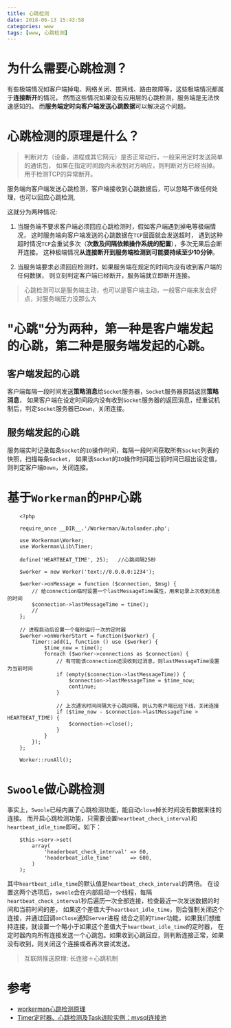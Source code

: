 ```yaml
---
title: 心跳检测
date: 2018-06-13 15:43:58
categories: www
tags: [www, 心跳检测]
---
```


# 为什么需要心跳检测？ 

有些极端情况如客户端掉电、网络关闭、拔网线、路由故障等，这些极端情况都属于**连接断开**的情况，
然而这些情况如果没有应用层的心跳检测，服务端是无法快速感知的。
而**服务端定时向客户端发送心跳数据**可以解决这个问题。

<!-- more -->

# 心跳检测的原理是什么？

> 判断对方（设备，进程或其它网元）是否正常动行，一般采用定时发送简单的通讯包，
如果在指定时间段内未收到对方响应，则判断对方已经当掉。用于检测TCP的异常断开。

服务端向客户端发送心跳检测，客户端接收到心跳数据后，可以忽略不做任何处理，也可以回应心跳检测,

这就分为两种情况:

1. 当服务端不要求客户端必须回应心跳检测时，假如客户端遇到掉电等极端情况，
这时服务端向客户端发送的心跳数据在`TCP`层面就会发送超时，
遇到这种超时情况`TCP`会重试多次（**次数及间隔依赖操作系统的配置**），多次无果后会断开连接。
这种极端情况**从连接断开到服务端检测到可能要持续至少10分钟**。

2. 当服务端要求必须回应检测时，如果服务端在规定的时间内没有收到客户端的任何数据，
则立刻判定客户端已经断开，服务端就立即断开连接。

> 心跳检测可以是服务端主动，也可以是客户端主动，一般客户端来发会好点，对服务端压力没那么大

# "心跳"分为两种，第一种是客户端发起的心跳，第二种是服务端发起的心跳。

## 客户端发起的心跳

客户端每隔一段时间发送**策略消息**给`Socket`服务器，`Socket`服务器原路返回**策略消息**，
如果客户端在设定时间段内没有收到`Socket`服务器的返回消息，经重试机制后，判定`Socket`服务器已`Down`，关闭连接。

## 服务端发起的心跳

服务端实时记录每条`Socket`的`IO`操作时间，每隔一段时间获取所有`Socket`列表的快照，扫描每条`Socket`，
如果该`Socket`的`IO`操作时间距当前时间已超出设定值，则判定客户端`Down`，关闭连接。

# 基于`Workerman`的`PHP`心跳

```
    <?php
    
    require_once __DIR__.'/Workerman/Autoloader.php';
    
    use Workerman\Worker;
    use Workerman\Lib\Timer;
    
    define('HEARTBEAT_TIME', 25);   //心跳间隔25秒
    
    $worker = new Worker('text://0.0.0.0:1234');
    
    $worker->onMessage = function ($connection, $msg) {
        // 给connection临时设置一个lastMessageTime属性，用来记录上次收到消息的时间
        $connection->lastMessageTime = time();
        //
    };
    
    // 进程启动后设置一个每秒运行一次的定时器
    $worker->onWorkerStart = function($worker) {
        Timer::add(1, function () use ($worker) {
            $time_now = time();
            foreach ($worker->connections as $connection) {
                // 有可能该connection还没收到过消息，则lastMessageTime设置为当前时间
                if (empty($connection->lastMessageTime)) {
                    $connection->lastMessageTime = $time_now;
                    continue;
                }
    
                // 上次通讯时间间隔大于心跳间隔，则认为客户端已经下线，关闭连接
                if ($time_now - $connection->lastMessageTime > HEARTBEAT_TIME) {
                    $connection->close();
                }
            }
        });
    };
    
    Worker::runAll();
```

# `Swoole`做心跳检测

事实上，`Swoole`已经内置了心跳检测功能，能自动`close`掉长时间没有数据来往的连接。
而开启心跳检测功能，只需要设置`heartbeat_check_interval`和`heartbeat_idle_time`即可。如下：

```
    $this->serv->set(
        array(
            'headerbeat_check_interval' => 60,
            'headerbeat_idle_time'      => 600,
        )
    );
```

其中`heartbeat_idle_time`的默认值是`heartbeat_check_interval`的两倍。 
在设置这两个选项后，`swoole`会在内部启动一个线程，每隔`heartbeat_check_interval`秒后遍历一次全部连接，检查最近一次发送数据的时间和当前时间的差，
如果这个差值大于`heartbeat_idle_time`，则会强制关闭这个连接，并通过回调`onClose`通知`Server`进程
结合之前的`Timer`功能，如果我们想维持连接，就设置一个略小于如果这个差值大于`heartbeat_idle_time`的定时器，
在定时器内向所有连接发送一个心跳包。如果收到心跳回应，则判断连接正常，如果没有收到，则关闭这个连接或者再次尝试发送。


> 互联网推送原理: 长连接＋心跳机制

# 参考

- [workerman心跳检测原理](https://blog.csdn.net/nuli888/article/details/51946553)
- [Timer定时器、心跳检测及Task进阶实例：mysql连接池](https://github.com/LinkedDestiny/swoole-doc/blob/master/03.Timer%E5%AE%9A%E6%97%B6%E5%99%A8%E3%80%81%E5%BF%83%E8%B7%B3%E6%A3%80%E6%B5%8B%E5%8F%8ATask%E8%BF%9B%E9%98%B6%E5%AE%9E%E4%BE%8B%EF%BC%9Amysql%E8%BF%9E%E6%8E%A5%E6%B1%A0.md#2%E5%BF%83%E8%B7%B3%E6%A3%80%E6%B5%8B)